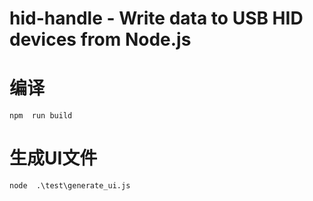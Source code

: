 <!--
 * @Author: yaohengfeng 1921934563@qq.com
 * @Date: 2023-01-13 11:09:26
 * @LastEditors: 姚恒锋 1921934563@qq.com
 * @LastEditTime: 2023-09-25 16:55:10
 * @FilePath: \hid-handle\README.md
 * @Description: 这是默认设置,请设置`customMade`, 打开koroFileHeader查看配置 进行设置: https://github.com/OBKoro1/koro1FileHeader/wiki/%E9%85%8D%E7%BD%AE
-->
# hid-handle - Write data to USB HID devices from Node.js

# 编译
```
npm  run build
```

# 生成UI文件
```
node  .\test\generate_ui.js
```
